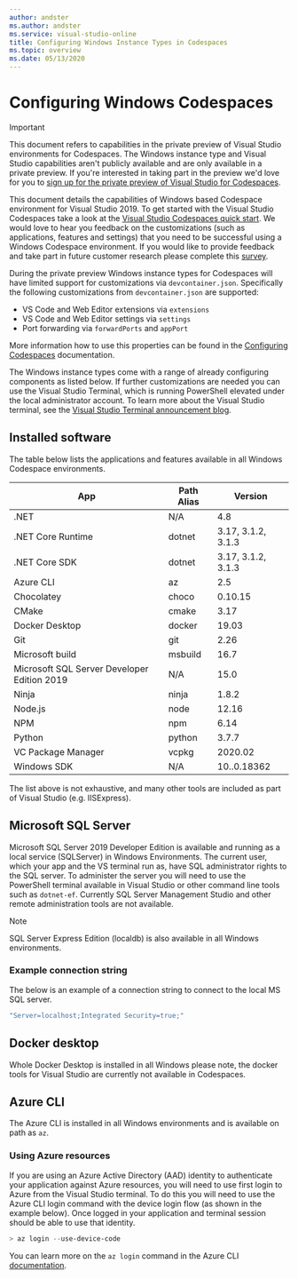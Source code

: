 ```yaml
---
author: andster
ms.author: andster
ms.service: visual-studio-online
title: Configuring Windows Instance Types in Codespaces
ms.topic: overview
ms.date: 05/13/2020
---
```


# Configuring Windows Codespaces

>[!IMPORTANT]
> This document refers to capabilities in the private preview of Visual Studio environments for Codespaces. The Windows instance type and Visual Studio capabilities aren't publicly available and are only available in a private preview. If you're interested in taking part in the preview we'd love for you to [sign up for the private preview of Visual Studio for Codespaces](https://aka.ms/vsfutures-signup).

This document details the capabilities of Windows based Codespace environment for Visual Studio 2019. To get started with the Visual Studio Codespaces take a look at the [Visual Studio Codespaces quick start](../quickstarts/vs.md). We would love to hear you feedback on the customizations (such as applications, features and settings) that you need to be successful using a Windows Codespace environment. If you would like to provide feedback and take part in future customer research please complete this [survey]( https://www.research.net/r/WXGB6N5).

During the private preview Windows instance types for Codespaces will have limited support for customizations via `devcontainer.json`. Specifically the following customizations from `devcontainer.json` are supported:

- VS Code and Web Editor extensions via `extensions`
- VS Code and Web Editor settings via `settings`
- Port forwarding via `forwardPorts` and `appPort`

 More information how to use this properties can be found in the [Configuring Codespaces](configuring#codespaces-configuration-reference) documentation.

 The Windows instance types come with a range of already configuring components as listed below. If further customizations are needed you can use the Visual Studio Terminal, which is running PowerShell elevated under the local administrator account. To learn more about the Visual Studio terminal, see the [Visual Studio Terminal announcement blog](https://devblogs.microsoft.com/visualstudio/say-hello-to-the-new-visual-studio-terminal/).

## Installed software

The table below lists the applications and features available in all Windows Codespace environments.

| App                                         | Path Alias | Version            |
|---------------------------------------------|------------|--------------------|
| .NET                                        | N/A        | 4.8                |
| .NET Core Runtime                           | dotnet     | 3.17, 3.1.2, 3.1.3 |
| .NET Core SDK                               | dotnet     | 3.17, 3.1.2, 3.1.3 |
| Azure CLI                                   | az         | 2.5                |
| Chocolatey                                  | choco      | 0.10.15            |
| CMake                                       | cmake      | 3.17               |
| Docker Desktop                              | docker     | 19.03              |
| Git                                         | git        | 2.26               |
| Microsoft build                             | msbuild    | 16.7               |
| Microsoft SQL Server Developer Edition 2019 | N/A        | 15.0               |
| Ninja                                       | ninja      | 1.8.2              |
| Node.js                                     | node       | 12.16              |
| NPM                                         | npm        | 6.14               |
| Python                                      | python     | 3.7.7              |
| VC Package Manager                          | vcpkg      | 2020.02            |
| Windows SDK                                 | N/A        | 10..0.18362        |

The list above is not exhaustive, and many other tools are included as part of Visual Studio (e.g. IISExpress).

## Microsoft SQL Server

Microsoft SQL Server 2019 Developer Edition is available and running as a local service (SQLServer) in Windows Environments. The current user, which your app and the VS terminal run as, have SQL administrator rights to the SQL server. To administer the server you will need to use the PowerShell terminal available in Visual Studio or other command line tools such as `dotnet-ef`. Currently SQL Server Management Studio and other remote administration tools are not available.

> [!NOTE]
> SQL Server Express Edition (localdb) is also available in all Windows environments.

### Example connection string

The below is an example of a connection string to connect to the local MS SQL server.

```csharp
"Server=localhost;Integrated Security=true;"
```

## Docker desktop

Whole Docker Desktop is installed in all Windows please note, the docker tools for Visual Studio are currently not available in Codespaces.

## Azure CLI

The Azure CLI is installed in all Windows environments and is available on path as `az`.

### Using Azure resources

If you are using an Azure Active Directory (AAD) identity to authenticate your application against Azure resources, you will need to use first login to Azure from the Visual Studio terminal. To do this you will need to use the Azure CLI login command with the device login flow (as shown in the example below). Once logged in your application and terminal session should be able to use that identity.

```powershell
> az login --use-device-code
```

You can learn more on the `az login` command in the Azure CLI [documentation](/cli/azure/reference-index?view=azure-cli-latest#az-login).
